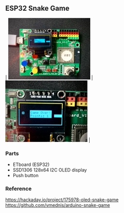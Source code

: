 ## ESP32 Snake Game
| ![Kiku](images/etboard_picture_1_1.jpeg) | ![Kiku](images/etboard_picture_2_1.jpeg) |

### Parts
- ETboard (ESP32)
- SSD1306 128x64 I2C OLED display
- Push button

### Reference
https://hackaday.io/project/175978-oled-snake-game
https://github.com/vmednis/arduino-snake-game

